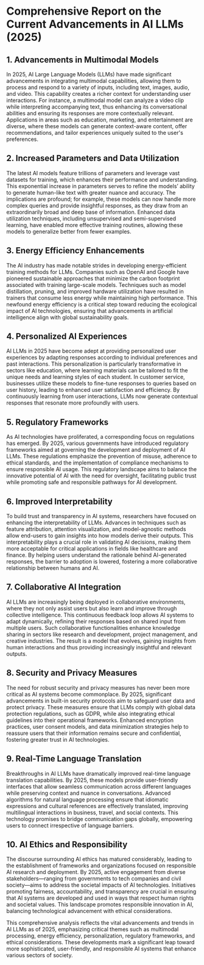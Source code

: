 # Comprehensive Report on the Current Advancements in AI LLMs (2025)

## 1. Advancements in Multimodal Models
In 2025, AI Large Language Models (LLMs) have made significant advancements in integrating multimodal capabilities, allowing them to process and respond to a variety of inputs, including text, images, audio, and video. This capability creates a richer context for understanding user interactions. For instance, a multimodal model can analyze a video clip while interpreting accompanying text, thus enhancing its conversational abilities and ensuring its responses are more contextually relevant. Applications in areas such as education, marketing, and entertainment are diverse, where these models can generate context-aware content, offer recommendations, and tailor experiences uniquely suited to the user's preferences.

## 2. Increased Parameters and Data Utilization
The latest AI models feature trillions of parameters and leverage vast datasets for training, which enhances their performance and understanding. This exponential increase in parameters serves to refine the models’ ability to generate human-like text with greater nuance and accuracy. The implications are profound; for example, these models can now handle more complex queries and provide insightful responses, as they draw from an extraordinarily broad and deep base of information. Enhanced data utilization techniques, including unsupervised and semi-supervised learning, have enabled more effective training routines, allowing these models to generalize better from fewer examples.

## 3. Energy Efficiency Enhancements
The AI industry has made notable strides in developing energy-efficient training methods for LLMs. Companies such as OpenAI and Google have pioneered sustainable approaches that minimize the carbon footprint associated with training large-scale models. Techniques such as model distillation, pruning, and improved hardware utilization have resulted in trainers that consume less energy while maintaining high performance. This newfound energy efficiency is a critical step toward reducing the ecological impact of AI technologies, ensuring that advancements in artificial intelligence align with global sustainability goals.

## 4. Personalized AI Experiences
AI LLMs in 2025 have become adept at providing personalized user experiences by adapting responses according to individual preferences and past interactions. This personalization is particularly transformative in sectors like education, where learning materials can be tailored to fit the unique needs and learning styles of each student. In customer service, businesses utilize these models to fine-tune responses to queries based on user history, leading to enhanced user satisfaction and efficiency. By continuously learning from user interactions, LLMs now generate contextual responses that resonate more profoundly with users.

## 5. Regulatory Frameworks
As AI technologies have proliferated, a corresponding focus on regulations has emerged. By 2025, various governments have introduced regulatory frameworks aimed at governing the development and deployment of AI LLMs. These regulations emphasize the prevention of misuse, adherence to ethical standards, and the implementation of compliance mechanisms to ensure responsible AI usage. This regulatory landscape aims to balance the innovative potential of AI with the need for oversight, facilitating public trust while promoting safe and responsible pathways for AI development.

## 6. Improved Interpretability
To build trust and transparency in AI systems, researchers have focused on enhancing the interpretability of LLMs. Advances in techniques such as feature attribution, attention visualization, and model-agnostic methods allow end-users to gain insights into how models derive their outputs. This interpretability plays a crucial role in validating AI decisions, making them more acceptable for critical applications in fields like healthcare and finance. By helping users understand the rationale behind AI-generated responses, the barrier to adoption is lowered, fostering a more collaborative relationship between humans and AI.

## 7. Collaborative AI Integration
AI LLMs are increasingly being deployed in collaborative environments, where they not only assist users but also learn and improve through collective intelligence. This continuous feedback loop allows AI systems to adapt dynamically, refining their responses based on shared input from multiple users. Such collaborative functionalities enhance knowledge sharing in sectors like research and development, project management, and creative industries. The result is a model that evolves, gaining insights from human interactions and thus providing increasingly insightful and relevant outputs.

## 8. Security and Privacy Measures
The need for robust security and privacy measures has never been more critical as AI systems become commonplace. By 2025, significant advancements in built-in security protocols aim to safeguard user data and protect privacy. These measures ensure that LLMs comply with global data protection regulations, such as GDPR, while also integrating ethical guidelines into their operational frameworks. Enhanced encryption practices, user consent models, and data minimization strategies help to reassure users that their information remains secure and confidential, fostering greater trust in AI technologies.

## 9. Real-Time Language Translation
Breakthroughs in AI LLMs have dramatically improved real-time language translation capabilities. By 2025, these models provide user-friendly interfaces that allow seamless communication across different languages while preserving context and nuance in conversations. Advanced algorithms for natural language processing ensure that idiomatic expressions and cultural references are effectively translated, improving multilingual interactions in business, travel, and social contexts. This technology promises to bridge communication gaps globally, empowering users to connect irrespective of language barriers.

## 10. AI Ethics and Responsibility
The discourse surrounding AI ethics has matured considerably, leading to the establishment of frameworks and organizations focused on responsible AI research and deployment. By 2025, active engagement from diverse stakeholders—ranging from governments to tech companies and civil society—aims to address the societal impacts of AI technologies. Initiatives promoting fairness, accountability, and transparency are crucial in ensuring that AI systems are developed and used in ways that respect human rights and societal values. This landscape promotes responsible innovation in AI, balancing technological advancement with ethical considerations. 

This comprehensive analysis reflects the vital advancements and trends in AI LLMs as of 2025, emphasizing critical themes such as multimodal processing, energy efficiency, personalization, regulatory frameworks, and ethical considerations. These developments mark a significant leap toward more sophisticated, user-friendly, and responsible AI systems that enhance various sectors of society.